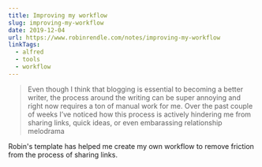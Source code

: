 ```yaml
---
title: Improving my workflow
slug: improving-my-workflow
date: 2019-12-04
url: https://www.robinrendle.com/notes/improving-my-workflow
linkTags:
  - alfred
  - tools
  - workflow
---
```

> Even though I think that blogging is essential to becoming a better writer, the process around the writing can be super annoying and right now requires a ton of manual work for me. Over the past couple of weeks I’ve noticed how this process is actively hindering me from sharing links, quick ideas, or even embarassing relationship melodrama

Robin's template has helped me create my own workflow to remove friction from the process of sharing links.
